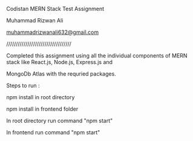 Codistan MERN Stack Test Assignment

Muhammad Rizwan Ali

muhammadrizwanali632@gmail.com

//////////////////////////////////

Completed this assignment using all the individual components of MERN stack like React.js, Node.js, Express.js and

MongoDb Atlas with the requried packages.

Steps to run :

npm install in root directory

npm install in frontend folder

In root directory run command "npm start"

In frontend run command "npm start"

